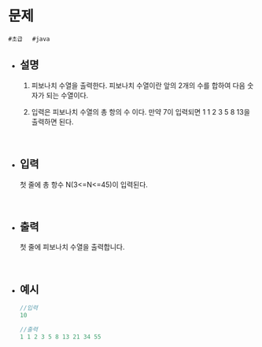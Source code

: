 # 문제

```#초급```&nbsp;&nbsp;&nbsp;&nbsp;&nbsp;```#java```

- ## 설명
        
    1) 피보나치 수열을 출력한다. 피보나치 수열이란 앞의 2개의 수를 합하여 다음 숫자가 되는 수열이다.

    2) 입력은 피보나치 수열의 총 항의 수 이다. 만약 7이 입력되면 1 1 2 3 5 8 13을 출력하면 된다.

<br/>
        
- ## 입력
        
    첫 줄에 총 항수 N(3<=N<=45)이 입력된다.
        
<br/>

- ## 출력
        
    첫 줄에 피보나치 수열을 출력합니다.

<br/>
        
- ## 예시

    ```java
    //입력
    10
    ```
    ```java
    //출력
    1 1 2 3 5 8 13 21 34 55
    ```